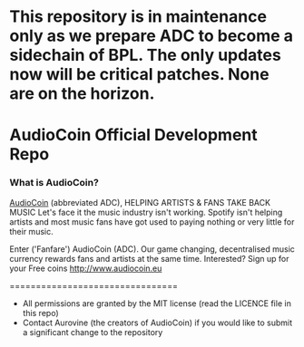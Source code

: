 # This repository is in maintenance only as we prepare ADC to become a sidechain of BPL. The only updates now will be critical patches. None are on the horizon.

AudioCoin Official Development Repo
==================================

### What is AudioCoin?
[AudioCoin](http://www.audiocoin.eu/) (abbreviated ADC), 
HELPING ARTISTS & FANS TAKE BACK MUSIC
Let's face it the music industry isn't working. Spotify isn't helping artists
and most music fans have got used to paying nothing or very little for their music.

Enter ('Fanfare') AudioCoin (ADC). Our game changing, decentralised music currency rewards fans 
and artists at the same time. Interested? Sign up for your Free coins http://www.audiocoin.eu


================================

* All permissions are granted by the MIT license (read the LICENCE file in this repo)
* Contact Aurovine (the creators of AudioCoin) if you would like to submit
  a significant change to the repository
